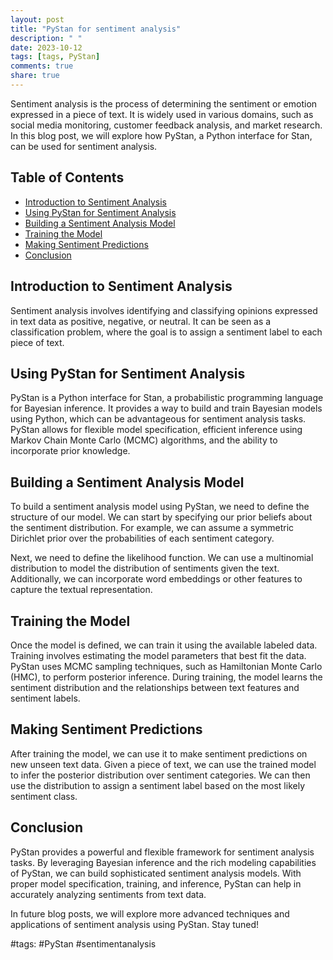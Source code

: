 ```yaml
---
layout: post
title: "PyStan for sentiment analysis"
description: " "
date: 2023-10-12
tags: [tags, PyStan]
comments: true
share: true
---
```


Sentiment analysis is the process of determining the sentiment or emotion expressed in a piece of text. It is widely used in various domains, such as social media monitoring, customer feedback analysis, and market research. In this blog post, we will explore how PyStan, a Python interface for Stan, can be used for sentiment analysis.

## Table of Contents
- [Introduction to Sentiment Analysis](#introduction-to-sentiment-analysis)
- [Using PyStan for Sentiment Analysis](#using-pystan-for-sentiment-analysis)
- [Building a Sentiment Analysis Model](#building-a-sentiment-analysis-model)
- [Training the Model](#training-the-model)
- [Making Sentiment Predictions](#making-sentiment-predictions)
- [Conclusion](#conclusion)
  
## Introduction to Sentiment Analysis

Sentiment analysis involves identifying and classifying opinions expressed in text data as positive, negative, or neutral. It can be seen as a classification problem, where the goal is to assign a sentiment label to each piece of text. 

## Using PyStan for Sentiment Analysis

PyStan is a Python interface for Stan, a probabilistic programming language for Bayesian inference. It provides a way to build and train Bayesian models using Python, which can be advantageous for sentiment analysis tasks. PyStan allows for flexible model specification, efficient inference using Markov Chain Monte Carlo (MCMC) algorithms, and the ability to incorporate prior knowledge.

## Building a Sentiment Analysis Model

To build a sentiment analysis model using PyStan, we need to define the structure of our model. We can start by specifying our prior beliefs about the sentiment distribution. For example, we can assume a symmetric Dirichlet prior over the probabilities of each sentiment category.

Next, we need to define the likelihood function. We can use a multinomial distribution to model the distribution of sentiments given the text. Additionally, we can incorporate word embeddings or other features to capture the textual representation.

## Training the Model

Once the model is defined, we can train it using the available labeled data. Training involves estimating the model parameters that best fit the data. PyStan uses MCMC sampling techniques, such as Hamiltonian Monte Carlo (HMC), to perform posterior inference. During training, the model learns the sentiment distribution and the relationships between text features and sentiment labels.

## Making Sentiment Predictions

After training the model, we can use it to make sentiment predictions on new unseen text data. Given a piece of text, we can use the trained model to infer the posterior distribution over sentiment categories. We can then use the distribution to assign a sentiment label based on the most likely sentiment class.

## Conclusion

PyStan provides a powerful and flexible framework for sentiment analysis tasks. By leveraging Bayesian inference and the rich modeling capabilities of PyStan, we can build sophisticated sentiment analysis models. With proper model specification, training, and inference, PyStan can help in accurately analyzing sentiments from text data.

In future blog posts, we will explore more advanced techniques and applications of sentiment analysis using PyStan. Stay tuned!

#tags: #PyStan #sentimentanalysis